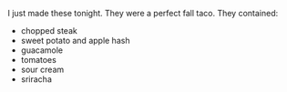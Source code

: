 I just made these tonight. They were a perfect fall taco. They contained:

* chopped steak
* sweet potato and apple hash
* guacamole
* tomatoes
* sour cream
* sriracha